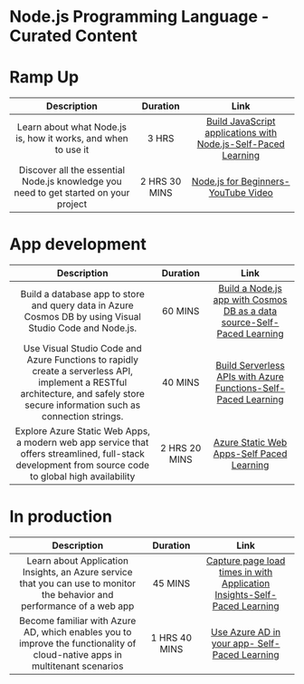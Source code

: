 # Node.js Programming Language - Curated Content
# Ramp Up
|**Description** |**Duration**|**Link**|
| :----:        |    :----:   |        :----:     |
| Learn about what Node.js is, how it works, and when to use it  |    3 HRS   |  [Build JavaScript applications with Node.js-Self-Paced Learning](https://docs.microsoft.com/en-us/learn/paths/build-javascript-applications-nodejs/)     |
|  Discover all the essential Node.js knowledge you need to get started on your project  |    2 HRS 30 MINS |    [Node.js for Beginners-YouTube Video](https://www.youtube.com/watch?v=FeJVdCz_uco&list=PLlrxD0HtieHje-_287YJKhY8tDeSItwtg)  |

# App development
|**Description** |**Duration**|**Link**|
| :----:        |    :----:   |        :----:     |
|  Build a database app to store and query data in Azure Cosmos DB by using Visual Studio Code and Node.js.  | 60 MINS |  [Build a Node.js app with Cosmos DB as a data source-Self-Paced Learning](https://docs.microsoft.com/en-us/learn/modules/build-node-cosmos-app-vscode/)     |
| Use Visual Studio Code and Azure Functions to rapidly create a serverless API, implement a RESTful architecture, and safely store secure information such as connection strings.  |  40 MINS    |    [Build Serverless APIs with Azure Functions-Self-Paced Learning](https://docs.microsoft.com/en-us/learn/modules/build-api-azure-functions/)  |
|Explore Azure Static Web Apps, a modern web app service that offers streamlined, full-stack development from source code to global high availability  |  2 HRS 20 MINS      | [Azure Static Web Apps-Self Paced Learning](https://docs.microsoft.com/en-us/learn/paths/azure-static-web-apps/)    |
# In production
|**Description** |**Duration**|**Link**|
| :----:        |    :----:   |        :----:     |
|  Learn about Application Insights, an Azure service that you can use to monitor the behavior and performance of a web app  |  45 MINS  |  [Capture page load times in  with Application Insights-Self-Paced Learning](https://docs.microsoft.com/en-us/learn/modules/capture-page-load-times-application-insights/)     |
| Become familiar with Azure AD, which enables you to improve the functionality of cloud-native apps in multitenant scenarios  |  1 HRS 40 MINS  |  [Use Azure AD in your app- Self-Paced Learning](https://docs.microsoft.com/en-us/learn/modules/cna-set-up-azure-ad-use-scale/)     |
